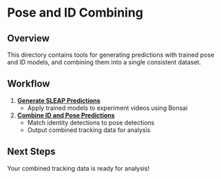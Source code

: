 # Pose and ID Combining

## Overview
This directory contains tools for generating predictions with trained pose and ID models, and combining them into a single consistent dataset.

## Workflow
1. **[Generate SLEAP Predictions](step1_generating_SLEAP_predictions/README.md)**
   - Apply trained models to experiment videos using Bonsai
2. **[Combine ID and Pose Predictions](step2_combining_SLEAP_predictions/README.md)**
   - Match identity detections to pose detections
   - Output combined tracking data for analysis

## Next Steps
Your combined tracking data is ready for analysis!